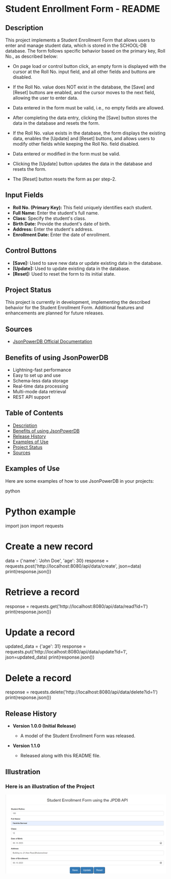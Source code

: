 # Student Enrollment Form - README

## Description

This project implements a Student Enrollment Form that allows users to enter and manage student data, which is stored in the SCHOOL-DB database. The form follows specific behavior based on the primary key, Roll No., as described below:

- On page load or control button click, an empty form is displayed with the cursor at the Roll No. input field, and all other fields and buttons are disabled.

- If the Roll No. value does NOT exist in the database, the [Save] and [Reset] buttons are enabled, and the cursor moves to the next field, allowing the user to enter data.

- Data entered in the form must be valid, i.e., no empty fields are allowed.

- After completing the data entry, clicking the [Save] button stores the data in the database and resets the form.

- If the Roll No. value exists in the database, the form displays the existing data, enables the [Update] and [Reset] buttons, and allows users to modify other fields while keeping the Roll No. field disabled.

- Data entered or modified in the form must be valid.

- Clicking the [Update] button updates the data in the database and resets the form.

- The [Reset] button resets the form as per step-2.

## Input Fields

- **Roll No. (Primary Key):** This field uniquely identifies each student.
- **Full Name:** Enter the student's full name.
- **Class:** Specify the student's class.
- **Birth Date:** Provide the student's date of birth.
- **Address:** Enter the student's address.
- **Enrollment Date:** Enter the date of enrollment.

## Control Buttons

- **[Save]:** Used to save new data or update existing data in the database.
- **[Update]:** Used to update existing data in the database.
- **[Reset]:** Used to reset the form to its initial state.

## Project Status

This project is currently in development, implementing the described behavior for the Student Enrollment Form. Additional features and enhancements are planned for future releases.

## Sources

- [JsonPowerDB Official Documentation](https://jsonpowerdb.com/)

## Benefits of using JsonPowerDB

- Lightning-fast performance
- Easy to set up and use
- Schema-less data storage
- Real-time data processing
- Multi-mode data retrieval
- REST API support

## Table of Contents

- [Description](#description)
- [Benefits of using JsonPowerDB](#benefits-of-using-jsonpowerdb)
- [Release History](#release-history)
- [Examples of Use](#examples-of-use)
- [Project Status](#project-status)
- [Sources](#sources)

## Examples of Use

Here are some examples of how to use JsonPowerDB in your projects:

python
# Python example
import json
import requests
# Create a new record
data = {'name': 'John Doe', 'age': 30}
response = requests.post('http://localhost:8080/api/data/create', json=data)
print(response.json())
# Retrieve a record
response = requests.get('http://localhost:8080/api/data/read?id=1')
print(response.json())

# Update a record
updated_data = {'age': 31}
response = requests.put('http://localhost:8080/api/data/update?id=1', json=updated_data)
print(response.json())
# Delete a record
response = requests.delete('http://localhost:8080/api/data/delete?id=1')
print(response.json())
## Release History

- **Version 1.0.0 (Initial Release)**
  - A  model of the Student Enrollment Form was released.

- **Version 1.1.0**
  - Released along with this README file.


## Illustration
<h3>Here is an illustration of  the Project</h3>
<!-- <img src="JPDB.png"></img> -->

![home](/jpdb.png)